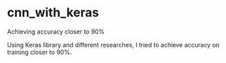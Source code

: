# cnn_with_keras
Achieving accuracy closer to 90% 

Using Keras library and different researches, I tried to achieve accuracy on training closer to 90%.
